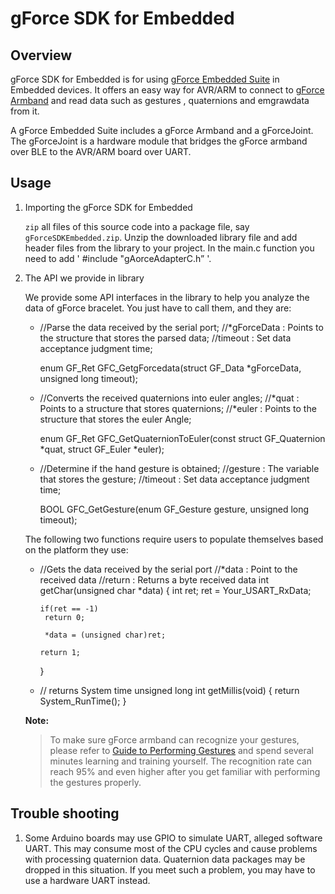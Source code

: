 # gForce SDK for Embedded

## Overview
gForce SDK for Embedded is for using [gForce Embedded Suite][gForceEmbeddedSuite] 
in Embedded devices. It offers an easy way for 
AVR/ARM to connect to [gForce Armband][gForceArmband] and read 
data such as gestures , quaternions and emgrawdata from it.

A gForce Embedded Suite includes a gForce Armband and a gForceJoint. 
The gForceJoint is a hardware module that bridges the gForce armband over BLE 
to the AVR/ARM board over UART.

## Usage
1. Importing the gForce SDK for Embedded

    `zip` all files of this source code into a package file, say `gForceSDKEmbedded.zip`.
    Unzip the downloaded library file and add header files from the library to your project.
	In the main.c function you need to add ' #include "gAorceAdapterC.h” '.

2. The API we provide in library

    We provide some API interfaces in the library to help you analyze the data of gForce bracelet.
	You just have to call them, and they are:
    
    *   //Parse the data received by the serial port;
		//*gForceData : Points to the structure that stores the parsed data;
		//timeout : Set data acceptance judgment time;
		
		enum GF_Ret GFC_GetgForcedata(struct GF_Data *gForceData, unsigned long timeout);

    *   //Converts the received quaternions into euler angles;
		//*quat :  Points to a structure that stores quaternions;
		//*euler : Points to the structure that stores the euler Angle;
		
		enum GF_Ret GFC_GetQuaternionToEuler(const struct GF_Quaternion *quat, struct GF_Euler *euler);

    *   //Determine if the hand gesture is obtained;
		//gesture : The variable that stores the gesture;
		//timeout : Set data acceptance judgment time;
		
		BOOL GFC_GetGesture(enum GF_Gesture gesture, unsigned long timeout);

    The following two functions require users to populate themselves based on the platform they use:
	
	*   //Gets the data received by the serial port
		//*data : Point to the received data
		//return : Returns a byte received data
		int getChar(unsigned char *data)
		{
			int ret;
			ret = Your_USART_RxData;
			
			if(ret == -1)
			 return 0;
			 
			 *data = (unsigned char)ret;
			 
			return 1; 
		}
	*
		// returns System time 
		unsigned long int getMillis(void)
		{
			return System_RunTime();
		}


    **Note:**
    > To make sure gForce armband can recognize your gestures, please refer to
    > [Guide to Performing Gestures][GuideToPerformingGestures]
    > and spend several minutes learning and training yourself. The recognition
    > rate can reach 95% and even higher after you get familiar with performing 
    > the gestures properly.

## Trouble shooting
1. Some Arduino boards may use GPIO to simulate UART, alleged software UART.
   This may consume most of the CPU cycles and cause problems with processing
   quaternion data. Quaternion data packages may be dropped in this situation.
   If you meet such a problem,  you may have to use a hardware UART instead.

[gForceEmbeddedSuite]: https://oymotion.github.io/doc/gForce100EmbeddedSuiteUserGuide/
[gForceArmband]: https://oymotion.github.io/doc/gForce100UserGuide/
[GuideToPerformingGestures]: https://www.youtube.com/watch?v=wBsYJf0wrkk  
